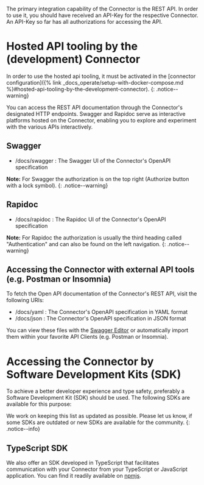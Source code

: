 The primary integration capability of the Connector is the REST API. In order to use it, you should have received an API-Key for the respective Connector. An API-Key so far has all authorizations for accessing the API.

# Hosted API tooling by the (development) Connector

In order to use the hosted api tooling, it must be activated in the [connector configuration]({% link _docs_operate/setup-with-docker-compose.md %}#hosted-api-tooling-by-the-development-connector).
{: .notice--warning}

You can access the REST API documentation through the Connector's designated HTTP endpoints. Swagger and Rapidoc serve as interactive platforms hosted on the Connector, enabling you to explore and experiment with the various APIs interactively.

## Swagger

- /docs/swagger : The Swagger UI of the Connector's OpenAPI specification

**Note:** For Swagger the authorization is on the top right (Authorize button with a lock symbol).
{: .notice--warning}

## Rapidoc

- /docs/rapidoc : The Rapidoc UI of the Connector's OpenAPI specification

**Note:** For Rapidoc the authorization is usually the third heading called "Authentication" and can also be found on the left navigation.
{: .notice--warning}

## Accessing the Connector with external API tools (e.g. Postman or Insomnia)

To fetch the Open API documentation of the Connector's REST API, visit the following URIs:

- /docs/yaml : The Connector's OpenAPI specification in YAML format
- /docs/json : The Connector's OpenAPI specification in JSON format

You can view these files with the [Swagger Editor](https://editor.swagger.io/) or automatically import them within your favorite API Clients (e.g. Postman or Insomnia).

# Accessing the Connector by Software Development Kits (SDK)

To achieve a better developer experience and type safety, preferably a Software Development Kit (SDK) should be used. The following SDKs are available for this purpose:

We work on keeping this list as updated as possible. Please let us know, if some SDKs are outdated or new SDKs are available for the community.
{: .notice--info}

## TypeScript SDK

We also offer an SDK developed in TypeScript that facilitates communication with your Connector from your TypeScript or JavaScript application. You can find it readily available on [npmjs](https://www.npmjs.com/package/@nmshd/connector-sdk).
